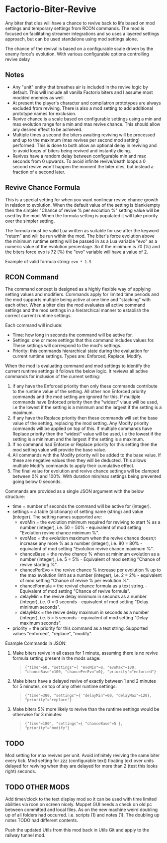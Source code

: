 # Factorio-Biter-Revive

Any biter that dies will have a chance to revive back to life based on mod settings and temporary settings from RCON commands. The mod is focused on facilitating streamer integrations and so uses a layered settings approach, but can be used standalone using mod settings alone.

The chance of the revival is based on a configurable scale driven by the enemy force's evolution. With various configurable options controlling revive delay



Notes
-----

- Any "unit" entity that breathes air is included in the revive logic by default. This will include all vanilla Factorio biters and I assume most modded enemies as well.
- At present the player's character and compilatron prototypes are always excluded from reviving. There is also a mod setting to add additional prototype names for exclusion.
- Revive chance is a scale based on configurable settings using a min and max evolution range for a min and max revive chance. This should allow any desired effect to be achieved.
- Multiple times a second the biters awaiting reviving will be processed and up to the maximum (max revives per second mod setting) performed. This is done to both allow an optional delay in reviving and to avoid loops of biters being revived and instantly dieing.
- Revives have a random delay between configurable min and max seconds from 0 upwards. To avoid infinite revive/death loops a 0 second revive won't happen the moment the biter dies, but instead a fraction of a second later.



Revive Chance Formula
---------------------

This is a special setting for when you want nonlinear revive chance growth in relation to evolution. When the default value of the setting is blank/empty then the simpler "Chance of revive % per evolution %" setting value will be used by the mod. When the formula setting is populated it will take priority over the simpler setting.

The formula must be valid Lua written as suitable for use after the keyword "return" and will be run within the mod. The biter's force evolution above the minimum runtime setting will be passed in as a Lua variable "evo" as a numeric value of the evolution percentage. So if the minimum is 70 (%) and the biters force evo is 72 (%) the "evo" variable will have a value of 2.

Example of valid formula string:    `evo * 1.5`



RCON Command
------------

The command concept is designed as a highly flexible way of applying setting values and modifiers. Commands apply for limited time periods and the mod supports multiple being active at one time and "stacking" with each other. When a biter dies the mod evaluates all active command settings and the mod settings in a hierarchical manner to establish the correct current runtime settings.

Each command will include:
- Time: how long in seconds the command will be active for.
- Settings: one or more settings that this command includes values for. These settings will correspond to the mod's settings.
- Priority: this commands hierarchical state during the evaluation for current runtime settings. Types are: Enforced, Replace, Modify.

When the mod is evaluating command and mod settings to identify the current runtime settings it follows the below logic. It reviews all active commands for inclusion of the current setting:
1. If any have the Enforced priority then only these commands contribute to the runtime value of the setting. All other non Enforced priority commands and the mod setting are ignored for this. If multiple commands have Enforced priority then the "widest" vlaue will be used, i.e the lowest if the setting is a minimum and the largest if the setting is a maximum.
2. If any have the Replace priority then these commands will set the base value of the setting, replacing the mod setting. Any Modify priority commands will be applied on top of this. If multiple commands have Replace priority then the "widest" value will be used, i.e the lowest if the setting is a minimum and the largest if the setting is a maximum.
3. If no command had Enforce or Replace priority for this setting then the mod setting value will provide the base value.
4. All commands with the Modify priority will be added to the base value. If these are negative values then they will be deducted. This allows multiple Modify commands to apply their cumulative effect.
5. The final value for evolution and revive chance settings will be clamped between 0% and 100%. With duration min/max settings being prevented going below 0 seconds.

Commands are provided as a single JSON argument with the below structure:
- time = number of seconds the command will be active for (integer).
- settings = a table (dictionary) of setting name (string) and value (integer). The setting names supported are:
  - evoMin = the evolution minimum required for reviving to start % as a number (integer), i.e. 50 = 50% - equivalent of mod setting "Evolution revive chance minimum %".
  - evoMax = the evolution maximum when the revive chance doesn;t increase any more % as a number (integer), i.e. 80 = 80% - equivalent of mod setting "Evolution revive chance maximum %".
  - chanceBase = the revive chance % when at minimum evolution as a number (integer), i.e. 5 = 5% - Equivalent of mod setting "Chance of revive starting %".
  - chancePerEvo = the revive chance % increase per evolution % up to the max evolution limit as a number (integer), i.e. 2 = 2% - equivalent of mod setting "Chance of revive % per evolution %".
  - chanceFormula = the revival chance formula as a text string. - Equivalent of mod setting "Chance of revive formula".
  - delayMin = the revive delay minimum in seconds as a number (integer), i.e. 0 = 0 seconds - equivalent of mod setting "Delay minimum seconds".
  - delayMax = the revive delay maximum in seconds as a number (integer), i.e. 5 = 5 seconds - equivalent of mod setting "Delay maximum seconds".
- priority = the priority for this command as a text string. Supported values "enforced", "replace", "modify".

Example Commands in JSON:
1. Make biters revive in all cases for 1 minute, assuming there is no revive formula setting present in the mods usage:
   > `{"time"=60, "settings"={ "evoMin"=0, "evoMax"=100, "chanceBase"=100, "chancePerEvo"=0}, "priority"="enforced"}`
2. Make biters have a delayed revive of exactly between 1 and 2 minutes for 5 minutes, on top of any other runtime settings:
   > `{"time"=300, "settings"={ "delayMin"=60, "delayMax"=120}, "priority"="replace"}`
3. Make biters 5% more likely to revive than the runtime settings would be otherwise for 3 minutes:
   > `{"time"=180", "settings"={ "chanceBase"=5 }, "priority"="modify"}`






TODO
----

Mod setting for max revives per unit. Avoid infinitely reviving the same biter every tick.
Mod setting for zzz (configurable text) floating text over units delayed for reviving when they are delayed for more than 2 (test this looks right) seconds.


TODO OTHER MODS
---------------

Add timer/clock to the text display mod so it can be used with time limited abilities via rcon on screen nicely.
Muppet GUI needs a check on old pc between committed and local files. As on the new machine weird doubling up of all folders had occurred. i.e. scripts (1) and notes (1). The doubling up notes TODO had different contents.

Push the updated Utils from this mod back in Utils Git and apply to the railway tunnel mod.
